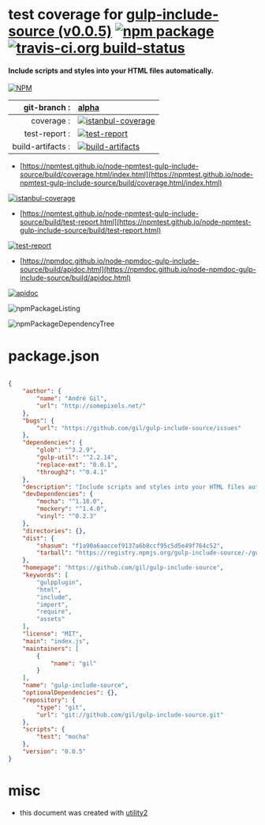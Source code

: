 # test coverage for  [gulp-include-source (v0.0.5)](https://github.com/gil/gulp-include-source)  [![npm package](https://img.shields.io/npm/v/npmtest-gulp-include-source.svg?style=flat-square)](https://www.npmjs.org/package/npmtest-gulp-include-source) [![travis-ci.org build-status](https://api.travis-ci.org/npmtest/node-npmtest-gulp-include-source.svg)](https://travis-ci.org/npmtest/node-npmtest-gulp-include-source)
#### Include scripts and styles into your HTML files automatically.

[![NPM](https://nodei.co/npm/gulp-include-source.png?downloads=true&downloadRank=true&stars=true)](https://www.npmjs.com/package/gulp-include-source)

| git-branch : | [alpha](https://github.com/npmtest/node-npmtest-gulp-include-source/tree/alpha)|
|--:|:--|
| coverage : | [![istanbul-coverage](https://npmtest.github.io/node-npmtest-gulp-include-source/build/coverage.badge.svg)](https://npmtest.github.io/node-npmtest-gulp-include-source/build/coverage.html/index.html)|
| test-report : | [![test-report](https://npmtest.github.io/node-npmtest-gulp-include-source/build/test-report.badge.svg)](https://npmtest.github.io/node-npmtest-gulp-include-source/build/test-report.html)|
| build-artifacts : | [![build-artifacts](https://npmtest.github.io/node-npmtest-gulp-include-source/glyphicons_144_folder_open.png)](https://github.com/npmtest/node-npmtest-gulp-include-source/tree/gh-pages/build)|

- [https://npmtest.github.io/node-npmtest-gulp-include-source/build/coverage.html/index.html](https://npmtest.github.io/node-npmtest-gulp-include-source/build/coverage.html/index.html)

[![istanbul-coverage](https://npmtest.github.io/node-npmtest-gulp-include-source/build/screenCapture.buildCi.browser.%252Ftmp%252Fbuild%252Fcoverage.lib.html.png)](https://npmtest.github.io/node-npmtest-gulp-include-source/build/coverage.html/index.html)

- [https://npmtest.github.io/node-npmtest-gulp-include-source/build/test-report.html](https://npmtest.github.io/node-npmtest-gulp-include-source/build/test-report.html)

[![test-report](https://npmtest.github.io/node-npmtest-gulp-include-source/build/screenCapture.buildCi.browser.%252Ftmp%252Fbuild%252Ftest-report.html.png)](https://npmtest.github.io/node-npmtest-gulp-include-source/build/test-report.html)

- [https://npmdoc.github.io/node-npmdoc-gulp-include-source/build/apidoc.html](https://npmdoc.github.io/node-npmdoc-gulp-include-source/build/apidoc.html)

[![apidoc](https://npmdoc.github.io/node-npmdoc-gulp-include-source/build/screenCapture.buildCi.browser.%252Ftmp%252Fbuild%252Fapidoc.html.png)](https://npmdoc.github.io/node-npmdoc-gulp-include-source/build/apidoc.html)

![npmPackageListing](https://npmtest.github.io/node-npmtest-gulp-include-source/build/screenCapture.npmPackageListing.svg)

![npmPackageDependencyTree](https://npmtest.github.io/node-npmtest-gulp-include-source/build/screenCapture.npmPackageDependencyTree.svg)



# package.json

```json

{
    "author": {
        "name": "André Gil",
        "url": "http://somepixels.net/"
    },
    "bugs": {
        "url": "https://github.com/gil/gulp-include-source/issues"
    },
    "dependencies": {
        "glob": "^3.2.9",
        "gulp-util": "^2.2.14",
        "replace-ext": "0.0.1",
        "through2": "^0.4.1"
    },
    "description": "Include scripts and styles into your HTML files automatically.",
    "devDependencies": {
        "mocha": "^1.18.0",
        "mockery": "^1.4.0",
        "vinyl": "^0.2.3"
    },
    "directories": {},
    "dist": {
        "shasum": "f1a90a6aaccef9137a6b8ccf95c5d5e49f764c52",
        "tarball": "https://registry.npmjs.org/gulp-include-source/-/gulp-include-source-0.0.5.tgz"
    },
    "homepage": "https://github.com/gil/gulp-include-source",
    "keywords": [
        "gulpplugin",
        "html",
        "include",
        "import",
        "require",
        "assets"
    ],
    "license": "MIT",
    "main": "index.js",
    "maintainers": [
        {
            "name": "gil"
        }
    ],
    "name": "gulp-include-source",
    "optionalDependencies": {},
    "repository": {
        "type": "git",
        "url": "git://github.com/gil/gulp-include-source.git"
    },
    "scripts": {
        "test": "mocha"
    },
    "version": "0.0.5"
}
```



# misc
- this document was created with [utility2](https://github.com/kaizhu256/node-utility2)
